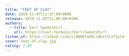 ```yaml
---
title: "FEET OF CLAY"
date: 2019-11-07T11:37:00+0000
release: 2019-11-01T12:00:00+0100
authors:
  - title: Earl Sweatshirt
    url: https://last.fm/music/Earl+Sweatshirt
listen_of: https://album.link/s/0N0EFoE8csbKxl5lxT1ylm
cover: feet-of-clay.jpg
rating: 2.25
---
```

